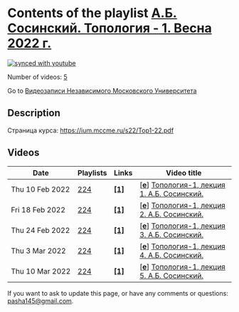 # Contents of the playlist [А.Б. Сосинский. Топология - 1. Весна 2022 г.](https://www.youtube.com/playlist?list=PLp9ABVh6_x4GD66QvcEzf8TbbkZ0Ub9EL)

[![synced with youtube](https://img.shields.io/github/last-commit/mathphysschool/mathphysschool.github.io/autoupdate1?label=synced%20with%20youtube)](https://github.com/mathphysschool/mathphysschool.github.io/commits/autoupdate1)

Number of videos: [5](#videos)

Go to [Видеозаписи Независимого Московского Университета](../README.md)

## Description

Страница курса:
<https://ium.mccme.ru/s22/Top1-22.pdf>

## Videos

|Date|Playlists|Links|Video title|
|---|---|---|---|
| Thu&nbsp;10&nbsp;Feb&nbsp;2022 | [224](../playlists/224 "А.Б. Сосинский. Топология - 1. Весна 2022 г.") | [**[1]**](https://ium.mccme.ru/s22/s22-Topology1.html) | [[**e**](https://studio.youtube.com/video/y1itqTvqPzs/edit "Edit")] [Топология-1, лекция 1. А.Б. Сосинский.](https://www.youtube.com/watch?v=y1itqTvqPzs&list=PLp9ABVh6_x4GD66QvcEzf8TbbkZ0Ub9EL "Страница курса:&#013;https://ium.mccme.ru/s22/s22-Topology1.html") |
| Fri&nbsp;18&nbsp;Feb&nbsp;2022 | [224](../playlists/224 "А.Б. Сосинский. Топология - 1. Весна 2022 г.") | [**[1]**](https://ium.mccme.ru/s22/s22-Topology1.html) | [[**e**](https://studio.youtube.com/video/MwQ9ckJAFuM/edit "Edit")] [Топология-1, лекция 2. А.Б. Сосинский.](https://www.youtube.com/watch?v=MwQ9ckJAFuM&list=PLp9ABVh6_x4GD66QvcEzf8TbbkZ0Ub9EL "Страница курса:&#013;https://ium.mccme.ru/s22/s22-Topology1.html") |
| Thu&nbsp;24&nbsp;Feb&nbsp;2022 | [224](../playlists/224 "А.Б. Сосинский. Топология - 1. Весна 2022 г.") | [**[1]**](https://ium.mccme.ru/s22/s22-Topology1.html) | [[**e**](https://studio.youtube.com/video/KuPp_0IhcXI/edit "Edit")] [Топология-1, лекция 3. А.Б. Сосинский.](https://www.youtube.com/watch?v=KuPp_0IhcXI&list=PLp9ABVh6_x4GD66QvcEzf8TbbkZ0Ub9EL "Страница курса:&#013;https://ium.mccme.ru/s22/s22-Topology1.html") |
| Thu&nbsp;3&nbsp;Mar&nbsp;2022 | [224](../playlists/224 "А.Б. Сосинский. Топология - 1. Весна 2022 г.") | [**[1]**](https://ium.mccme.ru/s22/s22-Topology1.html) | [[**e**](https://studio.youtube.com/video/1WUkkUY46oc/edit "Edit")] [Топология-1, лекция 4. А.Б. Сосинский.](https://www.youtube.com/watch?v=1WUkkUY46oc&list=PLp9ABVh6_x4GD66QvcEzf8TbbkZ0Ub9EL "Страница курса:&#013;https://ium.mccme.ru/s22/s22-Topology1.html") |
| Thu&nbsp;10&nbsp;Mar&nbsp;2022 | [224](../playlists/224 "А.Б. Сосинский. Топология - 1. Весна 2022 г.") | [**[1]**](https://ium.mccme.ru/s22/s22-Topology1.html) | [[**e**](https://studio.youtube.com/video/2PDj-hHNjNg/edit "Edit")] [Топология-1, лекция 5. А.Б. Сосинский.](https://www.youtube.com/watch?v=2PDj-hHNjNg&list=PLp9ABVh6_x4GD66QvcEzf8TbbkZ0Ub9EL "Страница курса:&#013;https://ium.mccme.ru/s22/s22-Topology1.html") |


 If you want to ask to update this page, or have any comments or questions: <pasha145@gmail.com>.